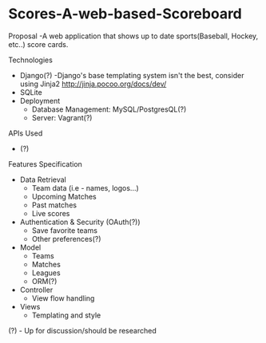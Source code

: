 # Scores-A-web-based-Scoreboard

Proposal
  -A web application that shows up to date sports(Baseball, Hockey, etc..) score cards.

Technologies
  - Django(?)
    -Django's base templating system isn't the best, consider using Jinja2
    http://jinja.pocoo.org/docs/dev/
  - SQLite
  - Deployment
    - Database Management: MySQL/PostgresQL(?)
    - Server: Vagrant(?)

APIs Used
  - (?)

Features Specification
  - Data Retrieval
    - Team data (i.e - names, logos...)
    - Upcoming Matches
    - Past matches
    - Live scores
  - Authentication & Security (OAuth(?))
    - Save favorite teams
    - Other preferences(?)
  - Model
    - Teams
    - Matches
    - Leagues
    - ORM(?)
  - Controller
    - View flow handling
  - Views
    - Templating and style
  
(?) - Up for discussion/should be researched
